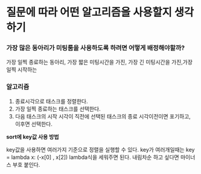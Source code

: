 # 질문에 따라 어떤 알고리즘을 사용할지 생각하기

### 가장 많은 동아리가 미팅룸을 사용하도록 하려면 어떻게 배정해야할까?
가장 일찍 종료하는 동아리, 가장 짧은 미팅시간을 가진, 가장 긴 미팅시간을 가진,가장 일찍 시작하는 

### 알고리즘

1. 종료시각으로 태스크를 정렬한다.
2. 가장 일찍 종료하는 태스크를 선택한다.
3. 다음 태스크의 시작 시각이 직전에 선택된 태스크의 종료 시각이전이면 포기하고, 이후면 선택한다.

**sort에 key값 사용 방법** </br>

key값을 사용하면 여러가지 기준으로 정렬을 실행할 수 있다.
key가 여러개일때는 key = lambda x: (-x[0] , x[2]) lambda식을 세워주면 된다. 내림차순 하고 싶다면 마이너스 부호 붙인다.
